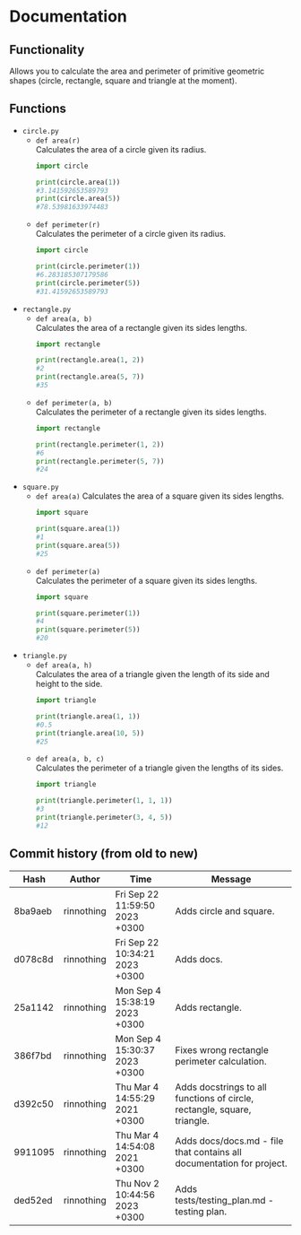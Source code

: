# Documentation
## Functionality
Allows you to calculate the area and perimeter of primitive geometric shapes (circle, rectangle, square and triangle at the moment).

## Functions
- `circle.py`
  - `def area(r)`  
    Calculates the area of a circle given its radius.
    ```py
    import circle
    
    print(circle.area(1))
    #3.141592653589793
    print(circle.area(5))
    #78.53981633974483  
    ``` 
  - `def perimeter(r)`  
    Calculates the perimeter of a circle given its radius.
    ```py
    import circle
    
    print(circle.perimeter(1))
    #6.283185307179586
    print(circle.perimeter(5))
    #31.41592653589793
    ```
- `rectangle.py`
  - `def area(a, b)`  
    Calculates the area of a rectangle given its sides lengths.
    ```py
    import rectangle
    
    print(rectangle.area(1, 2))
    #2
    print(rectangle.area(5, 7))
    #35
    ```
  - `def perimeter(a, b)`  
    Calculates the perimeter of a rectangle given its sides lengths.
    ```py
    import rectangle
    
    print(rectangle.perimeter(1, 2))
    #6
    print(rectangle.perimeter(5, 7))
    #24
    ```
- `square.py`
  - `def area(a)`
    Calculates the area of a square given its sides lengths.  
    ```py
    import square
    
    print(square.area(1))
    #1
    print(square.area(5))
    #25
    ```
  - `def perimeter(a)`  
    Calculates the perimeter of a square given its sides lengths.
    ```py
    import square
    
    print(square.perimeter(1))
    #4
    print(square.perimeter(5))
    #20
    ```
- `triangle.py`
  - `def area(a, h)`  
    Calculates the area of a triangle given the length of its side and height to the side.
    ```py
    import triangle
    
    print(triangle.area(1, 1))
    #0.5
    print(triangle.area(10, 5))
    #25
    ```
  - `def area(a, b, c)`  
    Calculates the perimeter of a triangle given the lengths of its sides.
    ```py
    import triangle
    
    print(triangle.perimeter(1, 1, 1))
    #3
    print(triangle.perimeter(3, 4, 5))
    #12
    ```

## Commit history (from old to new)
| Hash    | Author     | Time                           | Message                                                                  |
|---------|------------|--------------------------------|--------------------------------------------------------------------------|
| 8ba9aeb | rinnothing | Fri Sep 22 11:59:50 2023 +0300 | Adds circle and square.                                                  |
| d078c8d | rinnothing | Fri Sep 22 10:34:21 2023 +0300 | Adds docs.                                                               |
| 25a1142 | rinnothing | Mon Sep 4 15:38:19 2023 +0300  | Adds rectangle.                                                          |
| 386f7bd | rinnothing | Mon Sep 4 15:30:37 2023 +0300  | Fixes wrong rectangle perimeter calculation.                             |
| d392c50 | rinnothing | Thu Mar 4 14:55:29 2021 +0300  | Adds docstrings to all functions of circle, rectangle, square, triangle. |
| 9911095 | rinnothing | Thu Mar 4 14:54:08 2021 +0300  | Adds docs/docs.md - file that contains all documentation for project.    |
| ded52ed | rinnothing | Thu Nov 2 10:44:56 2023 +0300  | Adds tests/testing_plan.md - testing plan.                               |